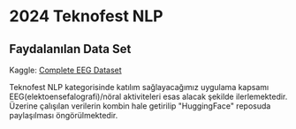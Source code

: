 # 2024 Teknofest NLP

## Faydalanılan Data Set

Kaggle: [Complete EEG Dataset](https://www.kaggle.com/datasets/amananandrai/complete-eeg-dataset)

Teknofest NLP kategorisinde katılım sağlayacağımız uygulama kapsamı EEG(elektoensefalografi)/nöral aktiviteleri esas alacak şekilde ilerlemektedir. Üzerine çalışılan verilerin kombin hale getirilip "HuggingFace" reposuda paylaşılması öngörülmektedir.
